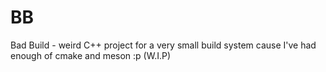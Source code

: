 # BB

Bad Build - weird C++ project for a very small build system cause I've had enough of cmake and meson :p (W.I.P)
